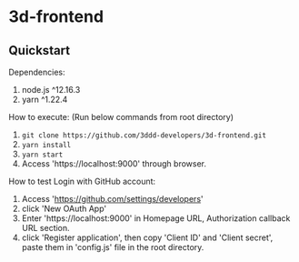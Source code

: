 # 3d-frontend

Quickstart
-------------
Dependencies:
1. node.js ^12.16.3
2. yarn ^1.22.4

How to execute: (Run below commands from root directory)
1. `git clone https://github.com/3ddd-developers/3d-frontend.git`
2. `yarn install`
3. `yarn start` 
4. Access 'https://localhost:9000' through browser.

How to test Login with GitHub account:
1. Access 'https://github.com/settings/developers' 
2. click 'New OAuth App'
3. Enter 'https://localhost:9000' in Homepage URL, Authorization callback URL section. 
4. click 'Register application', then copy 'Client ID' and 'Client secret', paste them in 'config.js' file in the root directory. 